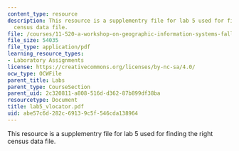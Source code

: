 ```yaml
---
content_type: resource
description: This resource is a supplementry file for lab 5 used for finding the right
  census data file.
file: /courses/11-520-a-workshop-on-geographic-information-systems-fall-2005/abe57c6d282c69139c5f546cda138964_lab5_vlocator.pdf
file_size: 54035
file_type: application/pdf
learning_resource_types:
- Laboratory Assignments
license: https://creativecommons.org/licenses/by-nc-sa/4.0/
ocw_type: OCWFile
parent_title: Labs
parent_type: CourseSection
parent_uid: 2c320811-a808-516d-d362-87b899df38ba
resourcetype: Document
title: lab5_vlocator.pdf
uid: abe57c6d-282c-6913-9c5f-546cda138964
---
```

This resource is a supplementry file for lab 5 used for finding the right census data file.